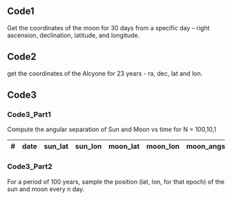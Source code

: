 ## Code1
Get the coordinates of the moon for 30 days from a specific day – right ascension, declination, latitude, and longitude.

## Code2
get the coordinates of the Alcyone for 23 years - ra, dec, lat and lon.

## Code3


### Code3_Part1 
Compute the angular separation of Sun and Moon vs time for N = 100,10,1

|#|date|sun_lat|sun_lon|moon_lat|moon_lon|moon_angsep|
|---|---|---|---|---|---|---|

### Code3_Part2 

For a period of 100 years, sample the position (lat, lon, for that epoch) of the sun and moon every n day. 